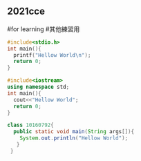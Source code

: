 ## 2021cce
#for learning
#其他練習用


```C
#include<stdio.h>
int main(){
  printf("Hellow World\n");
  return 0;
}

```

```C++
#include<iostream>
using namespace std;
int main(){
  cout<<"Hellow World";
  return 0;
}

```

```java
class 10160792{
  public static void main(String args[]){
    System.out.println("Hellow World");
   }
 }
 
 ```
